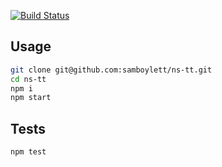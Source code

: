 [![Build Status](https://travis-ci.org/samboylett/ns-tt.svg?branch=master)](https://travis-ci.org/samboylett/ns-tt)

## Usage

```bash
git clone git@github.com:samboylett/ns-tt.git
cd ns-tt
npm i
npm start
```

## Tests

```
npm test
```
